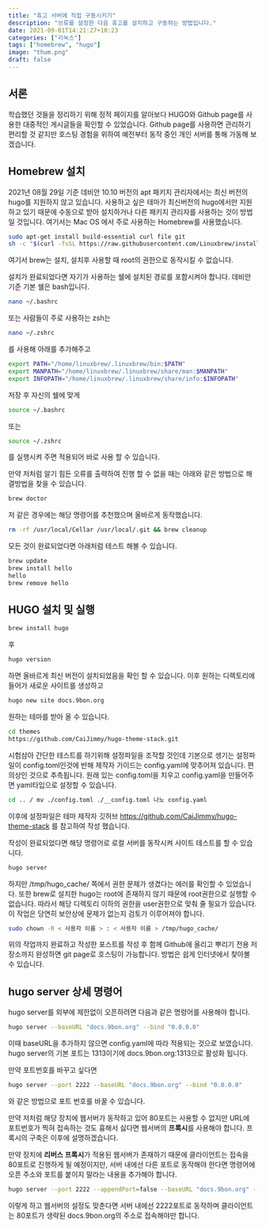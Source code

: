 ```yaml
---
title: "휴고 서버에 직접 구동시키기"
description: "브류를 설정한 다음 휴고를 설치하고 구동하는 방법입니다."
date: 2021-09-01T14:21:27+10:23
categories: ["리눅스"]
tags: ["homebrew", "hugo"]
image: "thum.png"
draft: false
---
```

## 서론

학습했던 것들을 정리하기 위해 정적 페이지를 알아보다 HUGO와 Github page를 사용한 대중적인 게시글들을 확인할 수 있었습니다.
Github page를 사용하면 관리하기 편리할 것 같지만 호스팅 경험을 위하여 예전부터 동작 중인 개인 서버를 통해 가동해 보겠습니다.

## Homebrew 설치

2021년 08월 29일 기준 데비안 10.10 버전의 apt 패키지 관리자에서는 최신 버전의 hugo를 지원하지 않고 있습니다.
사용하고 싶은 테마가 최신버전의 hugo에서만 지원하고 있기 때문에 수동으로 받아 설치하거나 다른 패키지 관리자를 사용하는 것이 방법일 것입니다. 여기서는 Mac OS 에서 주로 사용하는 Homebrew를 사용했습니다.


```bash
sudo apt-get install build-essential curl file git 
sh -c "$(curl -fsSL https://raw.githubusercontent.com/Linuxbrew/install/master/install.sh)"
```
여기서 brew는 설치, 설치후 사용할 때 root의 권한으로 동작시킬 수 없습니다. 

설치가 완료되었다면 자기가 사용하는 쉘에 설치된 경로를 포함시켜야 합니다.
데비안 기준 기본 쉘은 bash입니다.
```bash
nano ~/.bashrc
```
또는 사람들이 주로 사용하는 zsh는
```bash
nano ~/.zshrc
```
를 사용해 아래를 추가해주고
```bash
export PATH="/home/linuxbrew/.linuxbrew/bin:$PATH"
export MANPATH="/home/linuxbrew/.linuxbrew/share/man:$MANPATH"
export INFOPATH="/home/linuxbrew/.linuxbrew/share/info:$INFOPATH"
```
저장 후 자신의 쉘에 맞게
```bash
source ~/.bashrc
```
또는
```bash
source ~/.zshrc
```
를 실행시켜 주면 적용되어 바로 사용 할 수 있습니다.

만약 저처럼 알기 힘든 오류를 출력하여 진행 할 수 없을 때는 아래와 같은 방법으로 해결방법을 찾을 수 있습니다.
```bash
brew doctor
```

저 같은 경우에는 해당 명령어를 추천했으며 올바르게 동작했습니다.

```bash
rm -rf /usr/local/Cellar /usr/local/.git && brew cleanup
```

모든 것이 완료되었다면 아래처럼 테스트 해볼 수 있습니다.

```bash
brew update
brew install hello
hello
brew remove hello
```

## HUGO 설치 및 실행

```bash
brew install hugo
```
후
```bash
hugo version
```
하면 올바르게 최신 버전이 설치되었음을 확인 할 수 있습니다.
이후 원하는 디렉토리에 들어가 새로운 사이트를 생성하고

```bash
hugo new site docs.9bon.org
```
원하는 테마를 받아 올 수 있습니다.
```bash
cd themes
https://github.com/CaiJimmy/hugo-theme-stack.git
```
시험삼아 간단한 테스트를 하기위해 설정파일을 조작할 것인데
기본으로 생기는 설정파일이 config.toml인것에 반해 제작자 가이드는 config.yaml에 맞추어져 있습니다. 편의상인 것으로 추측됩니다.
원래 있는 config.toml을 치우고 config.yaml을 만들어주면 yaml타입으로 설정할 수 있습니다.

```bash
cd .. / mv ./config.toml ./__config.toml 나노 config.yaml
```
 




이후에 설정파일은 테마 제작자 깃허브 https://github.com/CaiJimmy/hugo-theme-stack 를 참고하여 작성 했습니다.

작성이 완료되었다면 해당 명령어로 로컬 서버를 동작시켜 사이트 테스트를 할 수 있습니다.
```bash
hugo server
```

하지만 /tmp/hugo_cache/ 쪽에서 권한 문제가 생겼다는 에러를 확인할 수 있었습니다.
또한 brew로 설치한 hugo는 root에 존재하지 않기 때문에 root권한으로 실행할 수 없습니다.
따라서 해당 디렉토리 이하의 권한을 user권한으로 맞춰 줄 필요가 있습니다. 이 작업은 당연히 보안상에 문제가 없는지 검토가 이루어져야 합니다.
```bash
sudo chown -R < 사용자 이름 > : < 사용자 이름 > /tmp/hugo_cache/
```
 


위의 작업까지 완료하고 작성한 포스트를 작성 후 함께 Github에 올리고 뿌리기 전용 저장소까지 완성하면 git page로 호스팅이 가능합니다. 방법은 쉽게 인터넷에서 찾아볼 수 있습니다.

## hugo server 상세 명령어

hugo server를 외부에 제한없이 오픈하려면 다음과 같은 명령어를 사용해야 합니다.
```bash
hugo server --baseURL "docs.9bon.org" --bind "0.0.0.0"
```

이때 baseURL을 추가하지 않으면 config.yaml에 따라 적용되는 것으로 보였습니다.
hugo server의 기본 포트는 1313이기에 docs.9bon.org:1313으로 활성화 됩니다.

만약 포트번호를 바꾸고 싶다면
```bash
hugo server --port 2222 --baseURL "docs.9bon.org" --bind "0.0.0.0"
```
와 같은 방법으로 포트 번호를 바꿀 수 있습니다.

만약 저처럼 해당 장치에 웹서버가 동작하고 있어 80포트는 사용할 수 없지만 URL에 포트번호가 찍혀 접속하는 것도 흉해서 싫다면 웹서버의 **프록시**를 사용해야 합니다.
프록시의 구축은 이후에 설명하겠습니다.

만약 장치에 **리버스 프록시**가 적용된 웹서버가 존재하기 때문에 클라이언트는 접속을 80포트로 진행하게 될 예정이지만, 서버 내에선 다른 포트로 동작해야 한다면
명령어에 오픈 주소와 포트를 붙이지 말라는 내용을 추가해야 합니다.

```bash
hugo server --port 2222 --appendPort=false --baseURL "docs.9bon.org" --bind "0.0.0.0"
```
이렇게 하고 웹서버의 설정도 맞춘다면
서버 내에선 2222포트로 동작하며 클라이언트는 80포트가 생략된 docs.9bon.org의 주소로 접속해야만 합니다.